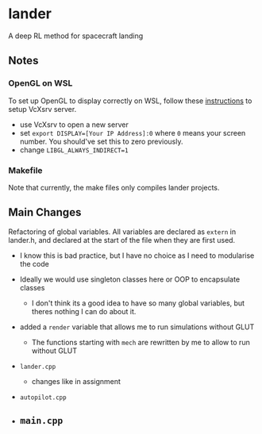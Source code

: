 # lander
A deep RL method for spacecraft landing

## Notes

### OpenGL on WSL

To set up OpenGL to display correctly on WSL, follow these [instructions](https://gist.github.com/Mluckydwyer/8df7782b1a6a040e5d01305222149f3c) to setup VcXsrv server.
- use VcXsrv to open a new server
- set `export DISPLAY=[Your IP Address]:0` where `0` means your screen number. You should've set this to zero previously.
- change `LIBGL_ALWAYS_INDIRECT=1`

### Makefile

Note that currently, the make files only compiles lander projects.

## Main Changes

Refactoring of global variables. All variables are declared as `extern` in lander.h, and declared at the start of the file when they are first used.
- I know this is bad practice, but I have no choice as I need to modularise the code
- Ideally we would use singleton classes here or OOP to encapsulate classes
    - I don't think its a good idea to have so many global variables, but theres nothing I can do about it.


- added a `render` variable that allows me to run simulations without GLUT
    - The functions starting with `mech` are rewritten by me to allow to run without GLUT

- `lander.cpp`
    - changes like in assignment
- `autopilot.cpp`
- `main.cpp`
    - 
